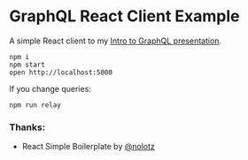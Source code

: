 GraphQL React Client Example
=====================

A simple React client to my [Intro to GraphQL presentation](https://github.com/matusmarcin/graphql-intro). 

```
npm i
npm start
open http://localhost:5000
```

If you change queries:

```
npm run relay
```

### Thanks:

* React Simple Boilerplate by [@nolotz](https://github.com/nolotz/react-simple-boilerplate)

